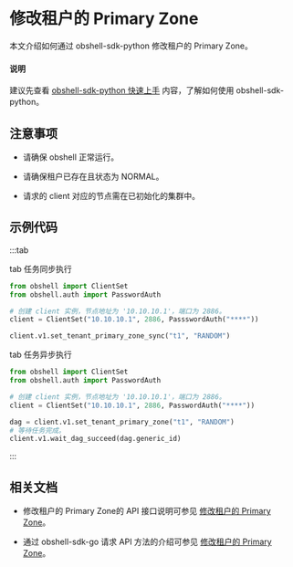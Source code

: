 # 修改租户的 Primary Zone

本文介绍如何通过 obshell-sdk-python 修改租户的 Primary Zone。

<main id="notice" type='explain'>
  <h4>说明</h4>
  <p>建议先查看 <a href='../100.quickstart-of-python.md'>obshell-sdk-python 快速上手</a> 内容，了解如何使用 obshell-sdk-python。</p>
</main>

## 注意事项

* 请确保 obshell 正常运行。

* 请确保租户已存在且状态为 NORMAL。

* 请求的 client 对应的节点需在已初始化的集群中。

## 示例代码

:::tab

tab 任务同步执行

```python
from obshell import ClientSet
from obshell.auth import PasswordAuth

# 创建 client 实例，节点地址为 '10.10.10.1'，端口为 2886。
client = ClientSet("10.10.10.1", 2886, PassswordAuth("****"))

client.v1.set_tenant_primary_zone_sync("t1", "RANDOM")
```

tab 任务异步执行

```python
from obshell import ClientSet
from obshell.auth import PasswordAuth

# 创建 client 实例，节点地址为 '10.10.10.1'，端口为 2886。
client = ClientSet("10.10.10.1", 2886, PasswordAuth("****"))

dag = client.v1.set_tenant_primary_zone("t1", "RANDOM")
# 等待任务完成。
client.v1.wait_dag_succeed(dag.generic_id)
```

:::

## 相关文档

* 修改租户的 Primary Zone的 API 接口说明可参见 [修改租户的 Primary Zone](../../../400.obshell-api-reference/500.tenant-management/500.modify-tenant-primary-zone.md)。

* 通过 obshell-sdk-go 请求 API 方法的介绍可参见 [修改租户的 Primary Zone](../../200.go/500.tenant-management/500.modify-tenant-primary-zone-of-go.md)。
